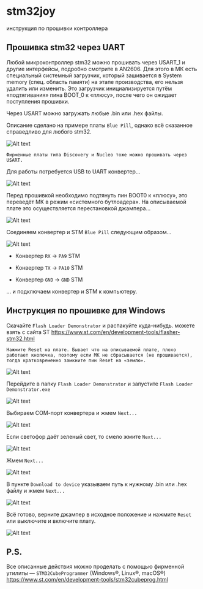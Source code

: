 # stm32joy 
инструкция по прошивки контроллера

## Прошивка stm32 через UART

Любой микроконтроллер stm32 можно прошивать через USART_1 и другие интерфейсы, подробно смотрите в AN2606. Для этого в МК есть специальный системный загрузчик, который зашивается в System memory (спец. область памяти) на этапе производства, его нельзя удалить или изменить. Это загрузчик инициализируется путём «подтягивания» пина BOOT_0 к «плюсу», после чего он ожидает поступления прошивки.


Через USART можно загружать любые .bin или .hex файлы.


Описание сделано на примере платы ``Blue Pill``, однако всё сказанное справедливо для любого stm32.

![Alt text](https://istarik.ru/uploads/images/00/00/01/2018/10/10/06c8f8.jpg)

`Фирменные платы типа Discovery и Nucleo тоже можно прошивать через USART.`

Для работы потребуется USB to UART конвертер…

![Alt text](https://istarik.ru/uploads/images/00/00/01/2016/01/24/3ad8f5.jpg)

Перед прошивкой необходимо подтянуть пин BOOT0 к «плюсу», это переведёт МК в режим «системного бутлоадера». На описываемой плате это осуществляется перестановкой джампера…

![Alt text](https://istarik.ru/uploads/images/00/00/01/2018/07/26/b317a1.png)

Соединяем конвертер и STM ``Blue Pill`` следующим образом…

![Alt text](https://istarik.ru/uploads/images/00/00/01/2018/07/27/fe9108.png)

- Конвертер `RX` -> `PA9` STM

- Конвертер `TX` -> `PA10` STM

- Конвертер `GND` -> `GND` STM

… и подключаем конвертер и STM к компьютеру.

## Инструкция по прошивке для Windows

Скачайте ``Flash Loader Demonstrator`` и распакуйте куда-нибудь. 
можете взять с сайта ST https://www.st.com/en/development-tools/flasher-stm32.html

`Нажмите Reset на плате. Бывает что на описываемой плате, плохо работает кнопочка, поэтому если МК не сбрасывается (не прошивается), тогда кратковременно замкните пин Reset на «землю».`

![Alt text](https://istarik.ru/uploads/images/00/00/01/2019/10/17/2fa39b.jpg)

Перейдите в папку ``Flash Loader Demonstrator`` и запустите ``Flash Loader Demonstrator.exe``

![Alt text](https://istarik.ru/uploads/images/00/00/01/2018/07/25/4f044e.png)

Выбираем СОМ-порт конвертера и жмем `Next...`

![Alt text](https://istarik.ru/uploads/images/00/00/01/2018/07/25/7cb0b0.png)

Если светофор даёт зеленый свет, то смело жмите `Next...`

![Alt text](https://istarik.ru/uploads/images/00/00/01/2018/07/25/624373.png)

Жмем `Next...`

![Alt text](https://istarik.ru/uploads/images/00/00/01/2018/10/16/d298fe.png)

В пункте ``Download to device`` указываем путь к нужному .bin или .hex файлу и жмем `Next...`

![Alt text](https://istarik.ru/uploads/images/00/00/01/2018/07/25/31f5bf.png)

Всё готово, верните джампер в исходное положение и нажмите `Reset` или выключите и включите плату.

![Alt text](https://istarik.ru/uploads/images/00/00/01/2018/07/26/761582.png)

## P.S.

Все описанные действия можно проделать с помощью фирменной утилиты — `STM32CubeProgrammer` (Windows®, Linux®, macOS®)
https://www.st.com/en/development-tools/stm32cubeprog.html
